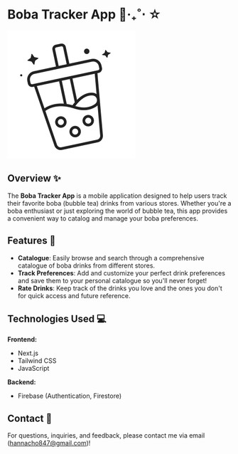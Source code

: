 # Boba Tracker App 🧋‧₊˚⋅ ☆

![Boba Tracker Logo](/boba-tracker/public/logo.svg)

## Overview ✨

The **Boba Tracker App** is a mobile application designed to help users track their favorite boba (bubble tea) drinks from various stores. Whether you're a boba enthusiast or just exploring the world of bubble tea, this app provides a convenient way to catalog and manage your boba preferences.

## Features 💐

- **Catalogue**: Easily browse and search through a comprehensive catalogue of boba drinks from different stores.
- **Track Preferences**: Add and customize your perfect drink preferences and save them to your personal catalogue so you'll never forget!
- **Rate Drinks**: Keep track of the drinks you love and the ones you don't for quick access and future reference.

## Technologies Used 💻

**Frontend:**
- Next.js
- Tailwind CSS
- JavaScript

**Backend:**
- Firebase (Authentication, Firestore)

## Contact 🌟
For questions, inquiries, and feedback, please contact me via email (hannacho847@gmail.com)!
